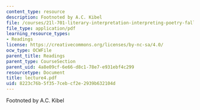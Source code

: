 ```yaml
---
content_type: resource
description: Footnoted by A.C. Kibel
file: /courses/21l-701-literary-interpretation-interpreting-poetry-fall-2003/8223c76b5f357cebcf2e2939b632104d_lecture4.pdf
file_type: application/pdf
learning_resource_types:
- Readings
license: https://creativecommons.org/licenses/by-nc-sa/4.0/
ocw_type: OCWFile
parent_title: Readings
parent_type: CourseSection
parent_uid: 4a8e09cf-6e66-d8c1-78e7-e931ebf4c299
resourcetype: Document
title: lecture4.pdf
uid: 8223c76b-5f35-7ceb-cf2e-2939b632104d
---
```

Footnoted by A.C. Kibel